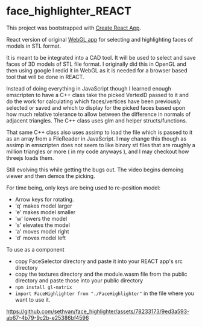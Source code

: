 # face_highlighter_REACT

This project was bootstrapped with [Create React App](https://github.com/facebook/create-react-app).  

React version of original [WebGL app](https://github.com/sethvan/face_highlighter) for selecting and highlighting faces of models in STL format.

It is meant to be integrated into a CAD tool. It will be used to select and save faces of 3D models of STL file format. I originally did this in OpenGL and then using google I redid it in WebGL as it is needed for a browser based tool that will be done in REACT.  

Instead of doing everything in JavaScript though I learned enough emscripten to have a C++ class take the picked VertexID passed to it and do the work for calculating which faces/vertices have been previously selected or saved and which to display for the picked faces based upon how much relative tolerance to allow between the difference in normals of adjacent triangles. The C++ class uses glm and helper structs/functions.  

That same C++ class also uses assimp to load the file which is passed to it as an array from a FileReader in JavaScript. I may change this though as assimp in emscripten does not seem to like binary stl files that are roughly a million triangles or more ( in my code anyways ), and I may checkout how threejs loads them.  

Still evolving this while getting the bugs out. The video begins demoing viewer and then demos the picking.

For time being, only keys are being used to re-position model:  

* Arrow keys for rotating.  
* 'q' makes model larger  
* 'e' makes model smaller  
* 'w' lowers the model  
* 's' elevates the model  
* 'a' moves model right  
* 'd' moves model left  
  
To use as a component 

* copy FaceSelector directory and paste it into your REACT app's src directory
* copy the textures directory and the module.wasm file from the public directory and paste those into your public directory
* `npm install gl-matrix`
* `import FaceHighlighter from "./FaceHighlighter"` in the file where you want to use it.

https://github.com/sethvan/face_highlighter/assets/78233173/9ed3a593-ab67-4b79-9c2b-e25386bf4596
